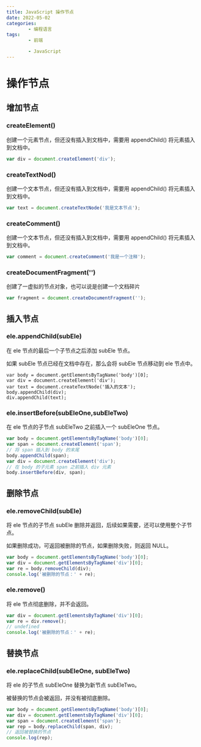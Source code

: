 ```yaml
---
title: JavaScript 操作节点
date: 2022-05-02
categories:
        - 编程语言
tags:
        - 前端

        - JavaScript
---
```


# 操作节点

## 增加节点

### createElement()

创建一个元素节点，但还没有插入到文档中，需要用 appendChild() 将元素插入到文档中。

```js
var div = document.createElement('div');
```

### createTextNod()

创建一个文本节点，但还没有插入到文档中，需要用 appendChild() 将元素插入到文档中。

```js
var text = document.createTextNode('我是文本节点');
```

### createComment()

创建一个文本节点，但还没有插入到文档中，需要用 appendChild() 将元素插入到文档中。

```js
var comment = document.createComment('我是一个注释');
```

### createDocumentFragment('')

创建了一虚拟的节点对象，也可以说是创建一个文档碎片

```js
var fragment = document.createDocumentFragment('');
```

## 插入节点

### ele.appendChild(subEle)

在 ele 节点的最后一个子节点之后添加 subEle 节点。

如果 subEle 节点已经在文档中存在，那么会将 subEle 节点移动到 ele 节点中。

```JS
var body = document.getElementsByTagName('body')[0];
var div = document.createElement('div');
var text = document.createTextNode('插入的文本');
body.appendChild(div);
div.appendChild(text);
```

### ele.insertBefore(subEleOne,subEleTwo)

在 ele 节点的子节点 subEleTwo 之前插入一个 subEleOne 节点。

```js
var body = document.getElementsByTagName('body')[0];
var span = document.createElement('span');
// 将 span 插入到 body 的末尾
body.appendChild(span);
var div = document.createElement('div');
// 在 body 的子元素 span 之前插入 div 元素
body.insertBefore(div, span);
```

## 删除节点

### ele.removeChild(subEle)

将 ele 节点的子节点 subEle 删除并返回，后续如果需要，还可以使用整个子节点。

如果删除成功，可返回被删除的节点，如果删除失败，则返回 NULL。

```js
var body = document.getElementsByTagName('body')[0];
var div = document.getElementsByTagName('div')[0];
var re = body.removeChild(div);
console.log('被删除的节点：' + re);
```

### ele.remove()

将 ele 节点彻底删除，并不会返回。

```js
var div = document.getElementsByTagName('div')[0];
var re = div.remove();
// undefined
console.log('被删除的节点：' + re);
```

## 替换节点

### ele.replaceChild(subEleOne, subEleTwo)

将 ele 的子节点 subEleOne 替换为新节点 subEleTwo。

被替换的节点会被返回，并没有被彻底删除。

```js
var body = document.getElementsByTagName('body')[0];
var div = document.getElementsByTagName('div')[0];
var span = document.createElement('span');
var rep = body.replaceChild(span, div);
// 返回被替换的节点
console.log(rep);
```
